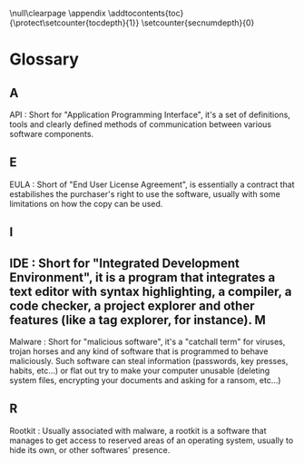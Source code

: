\null\clearpage
\appendix
\addtocontents{toc}{\protect\setcounter{tocdepth}{1}}
\setcounter{secnumdepth}{0}

Glossary
========

A
--

API
: Short for "Application Programming Interface", it's a set of definitions, tools and clearly defined methods of communication between various software components.

E
--

EULA
: Short of "End User License Agreement", is essentially a contract that estabilishes the purchaser's right to use the software, usually with some limitations on how the copy can be used.

I
--

IDE
: Short for "Integrated Development Environment", it is a program that integrates a text editor with syntax highlighting, a compiler, a code checker, a project explorer and other features (like a tag explorer, for instance).
M
--

Malware
: Short for "malicious software", it's a "catchall term" for viruses, trojan horses and any kind of software that is programmed to behave maliciously. Such software can steal information (passwords, key presses, habits, etc...) or flat out try to make your computer unusable (deleting system files, encrypting your documents and asking for a ransom, etc...)

R
--

Rootkit
: Usually associated with malware, a rootkit is a software that manages to get access to reserved areas of an operating system, usually to hide its own, or other softwares' presence.
